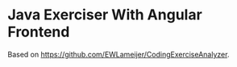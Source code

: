 # Java Exerciser With Angular Frontend
Based on https://github.com/EWLameijer/CodingExerciseAnalyzer.